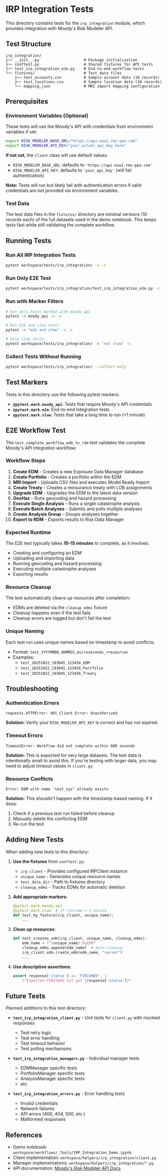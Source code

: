 # IRP Integration Tests

This directory contains tests for the `irp_integration` module, which provides integration with Moody's Risk Modeler API.

## Test Structure

```
irp_integration/
├── __init__.py                    # Package initialization
├── conftest.py                    # Shared fixtures for API tests
├── test_irp_integration_e2e.py    # End-to-end workflow tests
└── fixtures/                      # Test data files
    ├── test_accounts.csv          # Sample account data (10 records)
    ├── test_locations.csv         # Sample location data (10 records)
    └── mapping.json               # MRI import mapping configuration
```

## Prerequisites

### Environment Variables (Optional)

These tests will use the Moody's API with credentials from environment variables if set:

```bash
export RISK_MODELER_BASE_URL="https://api-euw1.rms-ppe.com"
export RISK_MODELER_API_KEY="your_actual_api_key_here"
```

**If not set**, the `Client` class will use default values:
- `RISK_MODELER_BASE_URL`: defaults to `'https://api-euw1.rms-ppe.com'`
- `RISK_MODELER_API_KEY`: defaults to `'your_api_key'` (will fail authentication)

**Note:** Tests will run but likely fail with authentication errors if valid credentials are not provided via environment variables.

### Test Data

The test data files in the `fixtures/` directory are minimal versions (10 records each) of the full datasets used in the demo notebook. This keeps tests fast while still validating the complete workflow.

## Running Tests

### Run All IRP Integration Tests

```bash
pytest workspace/tests/irp_integration/ -v -s
```

### Run Only E2E Test

```bash
pytest workspace/tests/irp_integration/test_irp_integration_e2e.py -v -s
```

### Run with Marker Filters

```bash
# Run only tests marked with moody_api
pytest -m moody_api -v -s

# Run E2E and slow tests
pytest -m "e2e and slow" -v -s

# Skip slow tests
pytest workspace/tests/irp_integration/ -m "not slow" -v
```

### Collect Tests Without Running

```bash
pytest workspace/tests/irp_integration/ --collect-only
```

## Test Markers

Tests in this directory use the following pytest markers:

- **`@pytest.mark.moody_api`**: Tests that require Moody's API credentials
- **`@pytest.mark.e2e`**: End-to-end integration tests
- **`@pytest.mark.slow`**: Tests that take a long time to run (>1 minute)

## E2E Workflow Test

The `test_complete_workflow_edm_to_rdm` test validates the complete Moody's API integration workflow:

### Workflow Steps

1. **Create EDM** - Creates a new Exposure Data Manager database
2. **Create Portfolio** - Creates a portfolio within the EDM
3. **MRI Import** - Uploads CSV files and executes Model Ready Import
4. **Create Treaty** - Creates a reinsurance treaty with LOB assignments
5. **Upgrade EDM** - Upgrades the EDM to the latest data version
6. **GeoHaz** - Runs geocoding and hazard processing
7. **Execute Single Analysis** - Runs a single catastrophe analysis
8. **Execute Batch Analyses** - Submits and polls multiple analyses
9. **Create Analysis Group** - Groups analyses together
10. **Export to RDM** - Exports results to Risk Data Manager

### Expected Runtime

The E2E test typically takes **10-15 minutes** to complete, as it involves:
- Creating and configuring an EDM
- Uploading and importing data
- Running geocoding and hazard processing
- Executing multiple catastrophe analyses
- Exporting results

### Resource Cleanup

The test automatically cleans up resources after completion:
- EDMs are deleted via the `cleanup_edms` fixture
- Cleanup happens even if the test fails
- Cleanup errors are logged but don't fail the test

### Unique Naming

Each test run uses unique names based on timestamp to avoid conflicts:
- Format: `test_YYYYMMDD_HHMMSS_microseconds_<resource>`
- Examples:
  - `test_20251022_193045_123456_EDM`
  - `test_20251022_193045_123456_Portfolio`
  - `test_20251022_193045_123456_Treaty`

## Troubleshooting

### Authentication Errors

```
requests.HTTPError: 401 Client Error: Unauthorized
```

**Solution:** Verify your `RISK_MODELER_API_KEY` is correct and has not expired.

### Timeout Errors

```
TimeoutError: Workflow did not complete within 600 seconds
```

**Solution:** This is expected for very large datasets. The test data is intentionally small to avoid this. If you're testing with larger data, you may need to adjust timeout values in `client.py`.

### Resource Conflicts

```
Error: EDM with name 'test_xyz' already exists
```

**Solution:** This shouldn't happen with the timestamp-based naming. If it does:
1. Check if a previous test run failed before cleanup
2. Manually delete the conflicting EDM
3. Re-run the test

## Adding New Tests

When adding new tests to this directory:

1. **Use the fixtures** from `conftest.py`:
   - `irp_client` - Provides configured IRPClient instance
   - `unique_name` - Generates unique resource names
   - `test_data_dir` - Path to fixtures directory
   - `cleanup_edms` - Tracks EDMs for automatic deletion

2. **Add appropriate markers**:
   ```python
   @pytest.mark.moody_api
   @pytest.mark.slow  # if runtime > 1 minute
   def test_my_feature(irp_client, unique_name):
       ...
   ```

3. **Clean up resources**:
   ```python
   def test_creates_edm(irp_client, unique_name, cleanup_edms):
       edm_name = f"{unique_name}_MyEDM"
       cleanup_edms.append(edm_name)  # Auto-cleanup
       irp_client.edm.create_edm(edm_name, "server")
       ...
   ```

4. **Use descriptive assertions**:
   ```python
   assert response['status'] == 'FINISHED', \
       f"Expected FINISHED but got {response['status']}"
   ```

## Future Tests

Planned additions to this test directory:

- **`test_irp_integration_client.py`** - Unit tests for `client.py` with mocked responses
  - Test retry logic
  - Test error handling
  - Test timeout behavior
  - Test polling mechanisms

- **`test_irp_integration_managers.py`** - Individual manager tests
  - EDMManager specific tests
  - PortfolioManager specific tests
  - AnalysisManager specific tests
  - etc.

- **`test_irp_integration_errors.py`** - Error handling tests
  - Invalid credentials
  - Network failures
  - API errors (400, 404, 500, etc.)
  - Malformed responses

## References

- Demo notebook: `workspace/workflows/_Tools/IRP_Integration_Demo.ipynb`
- Client implementation: `workspace/helpers/irp_integration/client.py`
- Manager implementations: `workspace/helpers/irp_integration/*.py`
- API documentation: [Moody's Risk Modeler API Docs](https://developer.rms.com/risk-modeler/)
